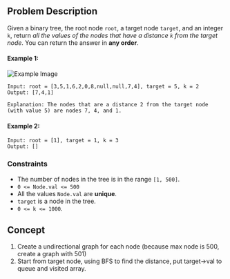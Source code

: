 ## Problem Description

Given a binary tree, the root node `root`, a target node `target`, and an integer `k`, return *all the values of the nodes that have a distance `k` from the target node*. You can return the answer in **any order**.

#### Example 1:

![Example Image](https://s3-lc-upload.s3.amazonaws.com/uploads/2018/06/28/sketch0.png)
```plaintext
Input: root = [3,5,1,6,2,0,8,null,null,7,4], target = 5, k = 2
Output: [7,4,1]

Explanation: The nodes that are a distance 2 from the target node (with value 5) are nodes 7, 4, and 1.
```
#### Example 2:
```plaintext
Input: root = [1], target = 1, k = 3
Output: []
```
### Constraints

- The number of nodes in the tree is in the range `[1, 500]`.
- `0 <= Node.val <= 500`
- All the values `Node.val` are **unique**.
- `target` is a node in the tree.
- `0 <= k <= 1000`.

## Concept
1. Create a undirectional graph for each node (because max node is 500, create a graph with 501)
2. Start from target node, using BFS to find the distance, put target->val to queue and visited array.
